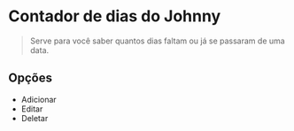 # Contador de dias do Johnny
>Serve para você saber quantos dias faltam ou já se passaram de uma data.

## Opções
- Adicionar
- Editar
- Deletar
